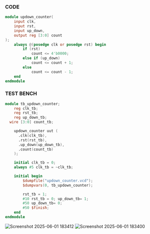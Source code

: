 ### CODE

```verilog
module updown_counter(
    input clk,        
    input rst,        
    input up_down,    
    output reg [3:0] count 
);
    always @(posedge clk or posedge rst) begin
        if (rst)
            count <= 4'b0000;
        else if (up_down)
            count <= count + 1;
        else
            count <= count - 1;
    end
endmodule
```

### TEST BENCH

```verilog
module tb_updown_counter;
    reg clk_tb;
    reg rst_tb;
    reg up_down_tb;
  wire [3:0] count_tb;

    updown_counter uut (
      .clk(clk_tb),
      .rst(rst_tb),
      .up_down(up_down_tb),
      .count(count_tb)
    );

    initial clk_tb = 0;
    always #5 clk_tb = ~clk_tb;

    initial begin
        $dumpfile("updown_counter.vcd");
        $dumpvars(0, tb_updown_counter);

        rst_tb = 1;
        #10 rst_tb = 0; up_down_tb= 1;
        #50 up_down_tb= 0;
        #50 $finish;
    end
endmodule
```

![Screenshot 2025-06-01 183412](https://github.com/user-attachments/assets/1f63152e-20a9-4c43-a6ab-0a2b116d1f47)
![Screenshot 2025-06-01 183400](https://github.com/user-attachments/assets/cdb31cfc-2597-406b-a3a6-43777288a904)

